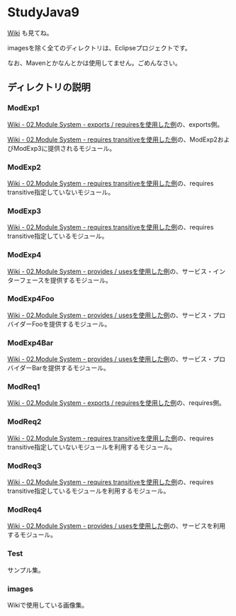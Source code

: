 # StudyJava9
[Wiki](https://github.com/NishimotoSatoshi/StudyJava9/wiki) も見てね。

imagesを除く全てのディレクトリは、Eclipseプロジェクトです。

なお、Mavenとかなんとかは使用してません。ごめんなさい。

## ディレクトリの説明

### ModExp1
[Wiki - 02.Module System - exports / requiresを使用した例](https://github.com/NishimotoSatoshi/StudyJava9/wiki/02.Module-System)の、exports側。

[Wiki - 02.Module System - requires transitiveを使用した例](https://github.com/NishimotoSatoshi/StudyJava9/wiki/02.Module-System)の、ModExp2およびModExp3に提供されるモジュール。

### ModExp2
[Wiki - 02.Module System - requires transitiveを使用した例](https://github.com/NishimotoSatoshi/StudyJava9/wiki/02.Module-System)の、requires transitive指定していないモジュール。

### ModExp3
[Wiki - 02.Module System - requires transitiveを使用した例](https://github.com/NishimotoSatoshi/StudyJava9/wiki/02.Module-System)の、requires transitive指定しているモジュール。

### ModExp4
[Wiki - 02.Module System - provides / usesを使用した例](https://github.com/NishimotoSatoshi/StudyJava9/wiki/02.Module-System)の、サービス・インターフェースを提供するモジュール。

### ModExp4Foo
[Wiki - 02.Module System - provides / usesを使用した例](https://github.com/NishimotoSatoshi/StudyJava9/wiki/02.Module-System)の、サービス・プロバイダーFooを提供するモジュール。

### ModExp4Bar
[Wiki - 02.Module System - provides / usesを使用した例](https://github.com/NishimotoSatoshi/StudyJava9/wiki/02.Module-System)の、サービス・プロバイダーBarを提供するモジュール。

### ModReq1
[Wiki - 02.Module System - exports / requiresを使用した例](https://github.com/NishimotoSatoshi/StudyJava9/wiki/02.Module-System)の、requires側。

### ModReq2
[Wiki - 02.Module System - requires transitiveを使用した例](https://github.com/NishimotoSatoshi/StudyJava9/wiki/02.Module-System)の、requires transitive指定していないモジュールを利用するモジュール。

### ModReq3
[Wiki - 02.Module System - requires transitiveを使用した例](https://github.com/NishimotoSatoshi/StudyJava9/wiki/02.Module-System)の、requires transitive指定しているモジュールを利用するモジュール。

### ModReq4
[Wiki - 02.Module System - provides / usesを使用した例](https://github.com/NishimotoSatoshi/StudyJava9/wiki/02.Module-System)の、サービスを利用するモジュール。

### Test
サンプル集。

### images
Wikiで使用している画像集。
